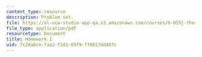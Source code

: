 ```yaml
---
content_type: resource
description: Problem set.
file: https://ol-ocw-studio-app-qa.s3.amazonaws.com/courses/6-055j-the-art-of-approximation-in-science-and-engineering-spring-2008/7c2dabcefaa2f10185f9ff6817dd497c_hw01.pdf
file_type: application/pdf
resourcetype: Document
title: Homework 1
uid: 7c2dabce-faa2-f101-85f9-ff6817dd497c
---
```

